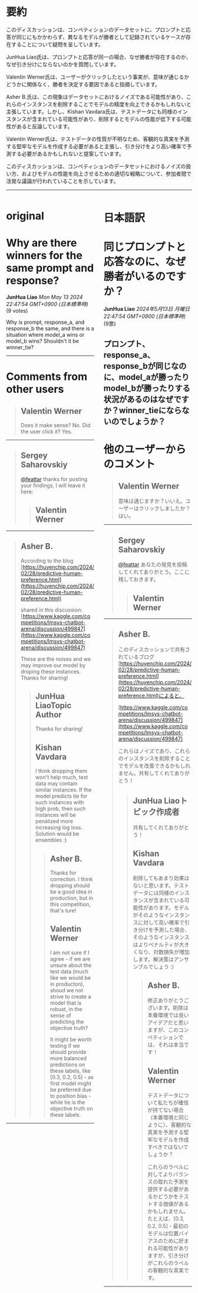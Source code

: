 # 要約 
このディスカッションは、コンペティションのデータセットに、プロンプトと応答が同じにもかかわらず、異なるモデルが勝者として記録されているケースが存在することについて疑問を呈しています。

JunHua Liao氏は、プロンプトと応答が同一の場合、なぜ勝者が存在するのか、なぜ引き分けにならないのかを質問しています。

Valentin Werner氏は、ユーザーがクリックしたという事実が、意味が通じるかどうかに関係なく、勝者を決定する要因であると指摘しています。

Asher B.氏は、この現象はデータセットにおけるノイズである可能性があり、これらのインスタンスを削除することでモデルの精度を向上できるかもしれないと主張しています。しかし、Kishan Vavdara氏は、テストデータにも同様のインスタンスが含まれている可能性があり、削除するとモデルの性能が低下する可能性があると反論しています。

Valentin Werner氏は、テストデータの性質が不明なため、客観的な真実を予測する堅牢なモデルを作成する必要があると主張し、引き分けをより高い確率で予測する必要があるかもしれないと提案しています。

このディスカッションは、コンペティションのデータセットにおけるノイズの扱い方、およびモデルの性能を向上させるための適切な戦略について、参加者間で活発な議論が行われていることを示しています。


---


<style>
.column-left{
  float: left;
  width: 47.5%;
  text-align: left;
}
.column-right{
  float: right;
  width: 47.5%;
  text-align: left;
}
.column-one{
  float: left;
  width: 100%;
  text-align: left;
}
</style>


<div class="column-left">

# original

# Why are there winners for the same prompt and response?

**JunHua Liao** *Mon May 13 2024 22:47:54 GMT+0900 (日本標準時)* (9 votes)

Why is prompt, response_a, and response_b the same, and there is a situation where model_a wins or model_b wins? Shouldn't it be winner_tie?



---

 # Comments from other users

> ## Valentin Werner
> 
> Does it make sense? No. Did the user click it? Yes.
> 
> 
> 


---

> ## Sergey Saharovskiy
> 
> [@feattar](https://www.kaggle.com/feattar) thanks for posting your findings, I will leave it here:
> 
> 
> 
> > ## Valentin Werner
> > 
> > 
> > 
> > 
> > 


---

> ## Asher B.
> 
> According to the blog [https://huyenchip.com/2024/02/28/predictive-human-preference.html](https://huyenchip.com/2024/02/28/predictive-human-preference.html)
> 
> shared in this discussion: [https://www.kaggle.com/competitions/lmsys-chatbot-arena/discussion/499847](https://www.kaggle.com/competitions/lmsys-chatbot-arena/discussion/499847)
> 
> These are the noises and we may improve our model by droping these instances. Thanks for sharing!
> 
> 
> 
> > ## JunHua LiaoTopic Author
> > 
> > Thanks for sharing!
> > 
> > 
> > 
> > ## Kishan Vavdara
> > 
> > I think dropping them won't help much, test data may contain similar instances. If the model predicts tie for such instances with high prob, then such instances will be penalized more increasing log loss. Solution would be ensembles :)  
> > 
> > 
> > 
> > > ## Asher B.
> > > 
> > > Thanks for correction. I think dropping should be a good idea in production, but in this competition, that's ture! 
> > > 
> > > 
> > > 
> > > ## Valentin Werner
> > > 
> > > I am not sure if I agree - if we are unsure about the test data (much like we would be in producton), shoud we not strive to create a model that is robust, in the sense of predicting the objective truth?
> > > 
> > > It might be worth testing if we should provide more balanced predictions on these labels, like [0.3, 0.2, 0.5] - as first model might be preferred due to position bias - while tie is the objective truth on these labels.
> > > 
> > > 
> > > 


---



</div>
<div class="column-right">

# 日本語訳

# 同じプロンプトと応答なのに、なぜ勝者がいるのですか？
**JunHua Liao** *2024年5月13日 月曜日 22:47:54 GMT+0900 (日本標準時)* (9票)

プロンプト、response_a、response_bが同じなのに、model_aが勝ったりmodel_bが勝ったりする状況があるのはなぜですか？winner_tieにならないのでしょうか？
---
# 他のユーザーからのコメント
> ## Valentin Werner
> 
> 意味は通じますか？いいえ。ユーザーはクリックしましたか？はい。
> 
> 
> 
---
> ## Sergey Saharovskiy
> 
> [@feattar](https://www.kaggle.com/feattar) あなたの発見を投稿してくれてありがとう。ここに残しておきます。
> 
> 
> 
> > ## Valentin Werner
> > 
> > 
> > 
> > 
> > 
---
> ## Asher B.
> 
> このディスカッションで共有されているブログ[https://huyenchip.com/2024/02/28/predictive-human-preference.html](https://huyenchip.com/2024/02/28/predictive-human-preference.html)によると、
> 
> [https://www.kaggle.com/competitions/lmsys-chatbot-arena/discussion/499847](https://www.kaggle.com/competitions/lmsys-chatbot-arena/discussion/499847)
> 
> これらはノイズであり、これらのインスタンスを削除することでモデルを改善できるかもしれません。共有してくれてありがとう！
> 
> 
> 
> > ## JunHua Liaoトピック作成者
> > 
> > 共有してくれてありがとう！
> > 
> > 
> > 
> > ## Kishan Vavdara
> > 
> > 削除してもあまり効果はないと思います。テストデータには同様のインスタンスが含まれている可能性があります。モデルがそのようなインスタンスに対して高い確率で引き分けを予測した場合、そのようなインスタンスはよりペナルティが大きくなり、対数損失が増加します。解決策はアンサンブルでしょう :)  
> > 
> > 
> > 
> > > ## Asher B.
> > > 
> > > 修正ありがとうございます。削除は本番環境では良いアイデアだと思いますが、このコンペティションでは、それは本当です！ 
> > > 
> > > 
> > > 
> > > ## Valentin Werner
> > > 
> > > テストデータについて私たちが確信が持てない場合（本番環境と同じように）、客観的な真実を予測する堅牢なモデルを作成すべきではないでしょうか？
> > > 
> > > これらのラベルに対してよりバランスの取れた予測を提供する必要があるかどうかをテストする価値があるかもしれません。たとえば、[0.3, 0.2, 0.5] - 最初のモデルは位置バイアスのために好まれる可能性がありますが、引き分けがこれらのラベルの客観的な真実です。
> > > 
> > > 
> > > 
---



</div>
